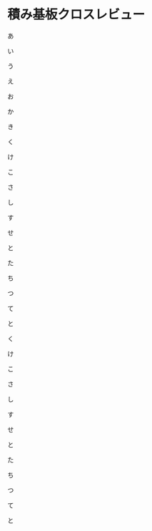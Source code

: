 # 積み基板クロスレビュー

あ

い

う

え

お

か

き

く

け

こ

さ

し

す

せ

と

た

ち

つ

て

と

く

け

こ

さ

し

す

せ

と

た

ち

つ

て

と